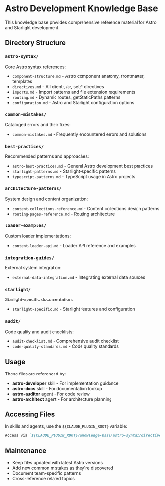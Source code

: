 # Astro Development Knowledge Base

This knowledge base provides comprehensive reference material for Astro and Starlight development.

## Directory Structure

### `astro-syntax/`
Core Astro syntax references:
- `component-structure.md` - Astro component anatomy, frontmatter, templates
- `directives.md` - All client:*, is:*, set:* directives
- `imports.md` - Import patterns and file extension requirements
- `routing.md` - Dynamic routes, getStaticPaths patterns
- `configuration.md` - Astro and Starlight configuration options

### `common-mistakes/`
Cataloged errors and their fixes:
- `common-mistakes.md` - Frequently encountered errors and solutions

### `best-practices/`
Recommended patterns and approaches:
- `astro-best-practices.md` - General Astro development best practices
- `starlight-patterns.md` - Starlight-specific patterns
- `typescript-patterns.md` - TypeScript usage in Astro projects

### `architecture-patterns/`
System design and content organization:
- `content-collections-reference.md` - Content collections design patterns
- `routing-pages-reference.md` - Routing architecture

### `loader-examples/`
Custom loader implementations:
- `content-loader-api.md` - Loader API reference and examples

### `integration-guides/`
External system integration:
- `external-data-integration.md` - Integrating external data sources

### `starlight/`
Starlight-specific documentation:
- `starlight-specific.md` - Starlight features and configuration

### `audit/`
Code quality and audit checklists:
- `audit-checklist.md` - Comprehensive audit checklist
- `code-quality-standards.md` - Code quality standards

## Usage

These files are referenced by:
- **astro-developer** skill - For implementation guidance
- **astro-docs** skill - For documentation lookup
- **astro-auditor** agent - For code review
- **astro-architect** agent - For architecture planning

## Accessing Files

In skills and agents, use the `${CLAUDE_PLUGIN_ROOT}` variable:

```markdown
Access via `${CLAUDE_PLUGIN_ROOT}/knowledge-base/astro-syntax/directives.md`
```

## Maintenance

- Keep files updated with latest Astro versions
- Add new common mistakes as they're discovered
- Document team-specific patterns
- Cross-reference related topics
